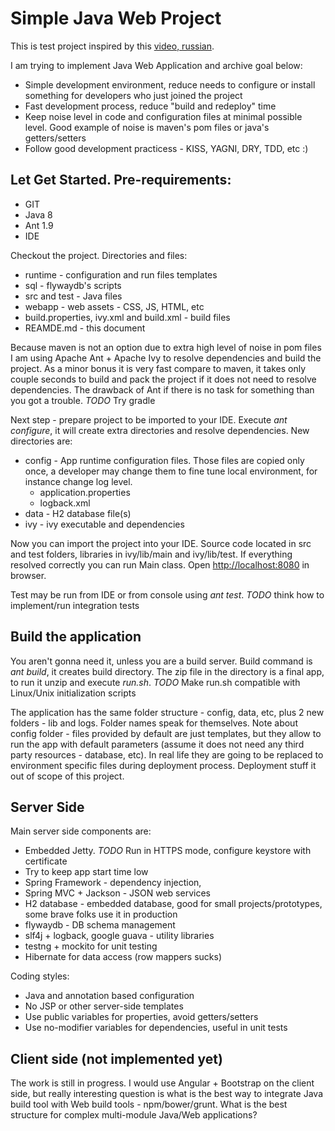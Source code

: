 # Simple Java Web Project

This is test project inspired by this [video, russian](http://jugru.org/meetings/107).

I am trying to implement Java Web Application and archive goal below:
  * Simple development environment, reduce needs to configure or install something for developers who just joined the project
  * Fast development process, reduce "build and redeploy" time
  * Keep noise level in code and configuration files at minimal possible level. Good example of noise is maven's pom files or java's getters/setters
  * Follow good development practicess - KISS, YAGNI, DRY, TDD, etc :)

## Let Get Started. Pre-requirements:
  * GIT
  * Java 8
  * Ant 1.9
  * IDE

Checkout the project. Directories and files:
  * runtime - configuration and run files templates
  * sql - flywaydb's scripts
  * src and test - Java files
  * webapp - web assets - CSS, JS, HTML, etc
  * build.properties, ivy.xml and build.xml - build files
  * REAMDE.md - this document

Because maven is not an option due to extra high level of noise in pom files I am using Apache Ant + Apache Ivy to
resolve dependencies and build the project. As a minor bonus it is very fast compare to maven, it takes only couple
seconds to build and pack the project if it does not need to resolve dependencies. The drawback of Ant if there is no
task for something than you got a trouble. *TODO* Try gradle

Next step - prepare project to be imported to your IDE. Execute *ant configure*, it will create extra directories and
resolve dependencies. New directories are:
  * config - App runtime configuration files. Those files are copied only once, a developer may change them to fine tune
    local environment, for instance change log level.
    * application.properties
    * logback.xml
  * data - H2 database file(s)
  * ivy - ivy executable and dependencies

Now you can import the project into your IDE. Source code located in src and test folders, libraries in ivy/lib/main and
ivy/lib/test. If everything resolved correctly you can run Main class. Open
[http://localhost:8080](http://localhost:8080) in browser.

Test may be run from IDE or from console using *ant test*. *TODO* think how to implement/run integration tests

## Build the application
You aren't gonna need it, unless you are a build server.
Build command is *ant build*, it creates build directory. The zip file in the directory is a final app, to run it unzip
and execute *run.sh*. *TODO* Make run.sh compatible with Linux/Unix initialization scripts

The application has the same folder structure - config, data, etc, plus 2 new folders - lib and logs. Folder names
speak for themselves. Note about config folder - files provided by default are just templates, but they allow to run the
app with default parameters (assume it does not need any third party resources - database, etc). In real life they are
going to be replaced to environment specific files during deployment process. Deployment stuff it out of scope of this
project.

## Server Side

Main server side components are:
  * Embedded Jetty. *TODO* Run in HTTPS mode, configure keystore with certificate
  * Try to keep app start time low
  * Spring Framework - dependency injection,
  * Spring MVC + Jackson - JSON web services
  * H2 database - embedded database, good for small projects/prototypes, some brave folks use it in production
  * flywaydb - DB schema management
  * slf4j + logback, google guava - utility libraries
  * testng + mockito for unit testing
  * Hibernate for data access (row mappers sucks)

Coding styles:
  * Java and annotation based configuration
  * No JSP or other server-side templates
  * Use public variables for properties, avoid getters/setters
  * Use no-modifier variables for dependencies, useful in unit tests


## Client side (not implemented yet)

The work is still in progress. I would use Angular + Bootstrap on the client side, but really interesting question is
what is the best way to integrate Java build tool with Web build tools - npm/bower/grunt. What is the best structure
for complex multi-module Java/Web applications?